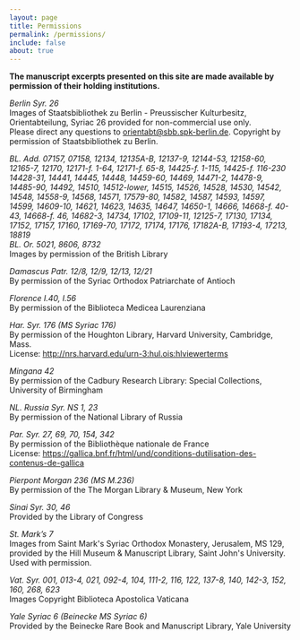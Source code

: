 ```yaml
---
layout: page
title: Permissions
permalink: /permissions/
include: false
about: true
---
```


**The manuscript excerpts presented on this site are made available by permission of their holding institutions.**

*Berlin Syr. 26*  
Images of Staatsbibliothek zu Berlin - Preussischer Kulturbesitz, Orientabteilung, Syriac 26 provided for non-commercial use only.<br/>Please direct any questions to <orientabt@sbb.spk-berlin.de>. Copyright by permission of Staatsbibliothek zu Berlin.

*BL. Add. 07157, 07158, 12134, 12135A-B, 12137-9, 12144-53, 12158-60, 12165-7, 12170, 12171-f. 1-64, 12171-f. 65-8, 14425-f. 1-115, 14425-f. 116-230 14428-31, 14441, 14445, 14448, 14459-60, 14469, 14471-2, 14478-9, 14485-90, 14492, 14510, 14512-lower, 14515, 14526, 14528, 14530, 14542, 14548, 14558-9, 14568, 14571, 17579-80, 14582, 14587, 14593, 14597, 14599, 14609-10, 14621, 14623, 14635, 14647, 14650-1, 14666, 14668-f. 40-43, 14668-f. 46, 14682-3, 14734, 17102, 17109-11, 12125-7, 17130, 17134, 17152, 17157, 17160, 17169-70, 17172, 17174, 17176, 17182A-B, 17193-4, 17213, 18819*  
*BL. Or. 5021, 8606, 8732*  
Images by permission of the British Library

*Damascus Patr. 12/8, 12/9, 12/13, 12/21*  
By permission of the Syriac Orthodox Patriarchate of Antioch

*Florence I.40, I.56*  
By permission of the Biblioteca Medicea Laurenziana

*Har. Syr. 176 (MS Syriac 176)*  
By permission of the Houghton Library, Harvard University, Cambridge, Mass.  
License: <http://nrs.harvard.edu/urn-3:hul.ois:hlviewerterms>

*Mingana 42*  
By permission of the Cadbury Research Library: Special Collections, University of Birmingham

*NL. Russia Syr. NS 1, 23*  
By permission of the National Library of Russia

*Par. Syr. 27, 69, 70, 154, 342*  
By permission of the Bibliothèque nationale de France  
License: <https://gallica.bnf.fr/html/und/conditions-dutilisation-des-contenus-de-gallica>

*Pierpont Morgan 236 (MS M.236)*  
By permission of the The Morgan Library & Museum, New York

*Sinai Syr. 30, 46*  
Provided by the Library of Congress

*St. Mark’s 7*  
Images from Saint Mark's Syriac Orthodox Monastery, Jerusalem, MS 129, provided by the Hill Museum & Manuscript Library,
Saint John's University. Used with permission.

*Vat. Syr. 001, 013-4, 021, 092-4, 104, 111-2, 116, 122, 137-8, 140, 142-3, 152, 160, 268, 623*  
Images Copyright Biblioteca Apostolica Vaticana

*Yale Syriac 6 (Beinecke MS Syriac 6)*  
Provided by the Beinecke Rare Book and Manuscript Library, Yale University
